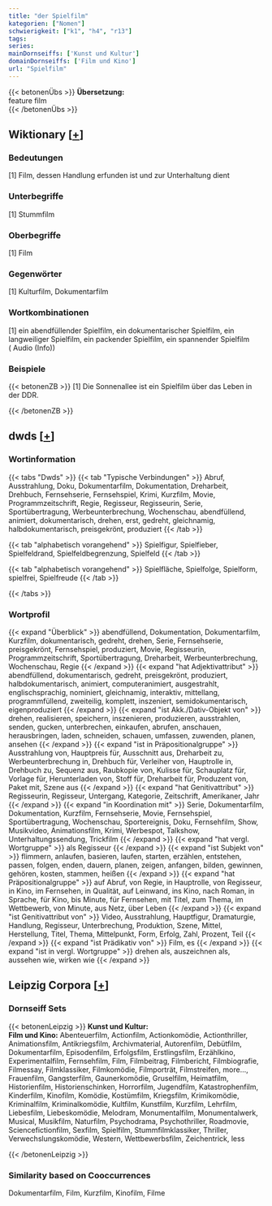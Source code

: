 ```yaml
---
title: "der Spielfilm"
kategorien: ["Nomen"]
schwierigkeit: ["k1", "h4", "r13"]
tags:
series:
mainDornseiffs: ['Kunst und Kultur']
domainDornseiffs: ['Film und Kino']
url: "Spielfilm"
---
```


{{< betonenÜbs >}}
**Übersetzung:**  
feature film  
{{< /betonenÜbs >}}

## Wiktionary [[+](https://de.wiktionary.org/wiki/Spielfilm)]

### Bedeutungen
[1] Film, dessen Handlung erfunden ist und zur Unterhaltung dient  

### Unterbegriffe
[1] Stummfilm  

### Oberbegriffe
[1] Film  

### Gegenwörter
[1] Kulturfilm, Dokumentarfilm  

### Wortkombinationen
[1] ein abendfüllender Spielfilm, ein dokumentarischer Spielfilm, ein langweiliger Spielfilm, ein packender Spielfilm, ein spannender Spielfilm ( Audio (Info))  

### Beispiele
{{< betonenZB >}}
[1]  Die Sonnenallee ist ein Spielfilm über das Leben in der DDR.  

{{< /betonenZB >}}


## dwds [[+](https://www.dwds.de/wb/Spielfilm)]

### Wortinformation
{{< tabs "Dwds" >}}
{{< tab "Typische Verbindungen" >}}
Abruf, Ausstrahlung, Doku, Dokumentarfilm, Dokumentation, Dreharbeit, Drehbuch, Fernsehserie, Fernsehspiel, Krimi, Kurzfilm, Movie, Programmzeitschrift, Regie, Regisseur, Regisseurin, Serie, Sportübertragung, Werbeunterbrechung, Wochenschau, abendfüllend, animiert, dokumentarisch, drehen, erst, gedreht, gleichnamig, halbdokumentarisch, preisgekrönt, produziert
{{< /tab >}}

{{< tab "alphabetisch vorangehend" >}}
Spielfigur, Spielfieber, Spielfeldrand, Spielfeldbegrenzung, Spielfeld
{{< /tab >}}

{{< tab "alphabetisch vorangehend" >}}
Spielfläche, Spielfolge, Spielform, spielfrei, Spielfreude
{{< /tab >}}

{{< /tabs >}}

### Wortprofil
{{< expand "Überblick" >}} abendfüllend, Dokumentation, Dokumentarfilm, Kurzfilm, dokumentarisch, gedreht, drehen, Serie, Fernsehserie, preisgekrönt, Fernsehspiel, produziert, Movie, Regisseurin, Programmzeitschrift, Sportübertragung, Dreharbeit, Werbeunterbrechung, Wochenschau, Regie {{< /expand >}}
{{< expand "hat Adjektivattribut" >}} abendfüllend, dokumentarisch, gedreht, preisgekrönt, produziert, halbdokumentarisch, animiert, computeranimiert, ausgestrahlt, englischsprachig, nominiert, gleichnamig, interaktiv, mittellang, programmfüllend, zweiteilig, komplett, inszeniert, semidokumentarisch, eigenproduziert {{< /expand >}}
{{< expand "ist Akk./Dativ-Objekt von" >}} drehen, realisieren, speichern, inszenieren, produzieren, ausstrahlen, senden, gucken, unterbrechen, einkaufen, abrufen, anschauen, herausbringen, laden, schneiden, schauen, umfassen, zuwenden, planen, ansehen {{< /expand >}}
{{< expand "ist in Präpositionalgruppe" >}} Ausstrahlung von, Hauptpreis für, Ausschnitt aus, Dreharbeit zu, Werbeunterbrechung in, Drehbuch für, Verleiher von, Hauptrolle in, Drehbuch zu, Sequenz aus, Raubkopie von, Kulisse für, Schauplatz für, Vorlage für, Herunterladen von, Stoff für, Dreharbeit für, Produzent von, Paket mit, Szene aus {{< /expand >}}
{{< expand "hat Genitivattribut" >}} Regisseurin, Regisseur, Untergang, Kategorie, Zeitschrift, Amerikaner, Jahr {{< /expand >}}
{{< expand "in Koordination mit" >}} Serie, Dokumentarfilm, Dokumentation, Kurzfilm, Fernsehserie, Movie, Fernsehspiel, Sportübertragung, Wochenschau, Sportereignis, Doku, Fernsehfilm, Show, Musikvideo, Animationsfilm, Krimi, Werbespot, Talkshow, Unterhaltungssendung, Trickfilm {{< /expand >}}
{{< expand "hat vergl. Wortgruppe" >}} als Regisseur {{< /expand >}}
{{< expand "ist Subjekt von" >}} flimmern, anlaufen, basieren, laufen, starten, erzählen, entstehen, passen, folgen, enden, dauern, planen, zeigen, anfangen, bilden, gewinnen, gehören, kosten, stammen, heißen {{< /expand >}}
{{< expand "hat Präpositionalgruppe" >}} auf Abruf, von Regie, in Hauptrolle, von Regisseur, in Kino, im Fernsehen, in Qualität, auf Leinwand, ins Kino, nach Roman, in Sprache, für Kino, bis Minute, für Fernsehen, mit Titel, zum Thema, im Wettbewerb, von Minute, aus Netz, über Leben {{< /expand >}}
{{< expand "ist Genitivattribut von" >}} Video, Ausstrahlung, Hauptfigur, Dramaturgie, Handlung, Regisseur, Unterbrechung, Produktion, Szene, Mittel, Herstellung, Titel, Thema, Mittelpunkt, Form, Erfolg, Zahl, Prozent, Teil {{< /expand >}}
{{< expand "ist Prädikativ von" >}} Film, es {{< /expand >}}
{{< expand "ist in vergl. Wortgruppe" >}} drehen als, auszeichnen als, aussehen wie, wirken wie {{< /expand >}}

## Leipzig Corpora [[+](https://corpora.uni-leipzig.de/en/res?word=Spielfilm&corpusId=deu_newscrawl-public_2018)]

### Dornseiff Sets
{{< betonenLeipzig >}}
**Kunst und Kultur:**  
**Film und Kino:** Abenteuerfilm, Actionfilm, Actionkomödie, Actionthriller, Animationsfilm, Antikriegsfilm, Archivmaterial, Autorenfilm, Debütfilm, Dokumentarfilm, Episodenfilm, Erfolgsfilm, Erstlingsfilm, Erzählkino, Experimentalfilm, Fernsehfilm, Film, Filmbeitrag, Filmbericht, Filmbiografie, Filmessay, Filmklassiker, Filmkomödie, Filmporträt, Filmstreifen, more..., Frauenfilm, Gangsterfilm, Gaunerkomödie, Gruselfilm, Heimatfilm, Historienfilm, Historienschinken, Horrorfilm, Jugendfilm, Katastrophenfilm, Kinderfilm, Kinofilm, Komödie, Kostümfilm, Kriegsfilm, Krimikomödie, Kriminalfilm, Kriminalkomödie, Kultfilm, Kunstfilm, Kurzfilm, Lehrfilm, Liebesfilm, Liebeskomödie, Melodram, Monumentalfilm, Monumentalwerk, Musical, Musikfilm, Naturfilm, Psychodrama, Psychothriller, Roadmovie, Sciencefictionfilm, Sexfilm, Spielfilm, Stummfilmklassiker, Thriller, Verwechslungskomödie, Western, Wettbewerbsfilm, Zeichentrick, less  

{{< /betonenLeipzig >}}

### Similarity based on Cooccurrences
Dokumentarfilm, Film, Kurzfilm, Kinofilm, Filme

